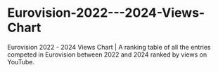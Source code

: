# Eurovision-2022---2024-Views-Chart
Eurovision 2022 - 2024 Views Chart | A ranking table of all the entries competed in Eurovision between 2022 and 2024 ranked by views on YouTube.
